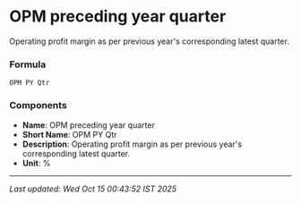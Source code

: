# OPM preceding year quarter
Operating profit margin as per previous year's corresponding latest quarter.

### Formula
```text
OPM PY Qtr
```


### Components
- **Name**: OPM preceding year quarter
- **Short Name**: OPM PY Qtr
- **Description**: Operating profit margin as per previous year's corresponding latest quarter.
- **Unit**: %

---
*Last updated: Wed Oct 15 00:43:52 IST 2025*
